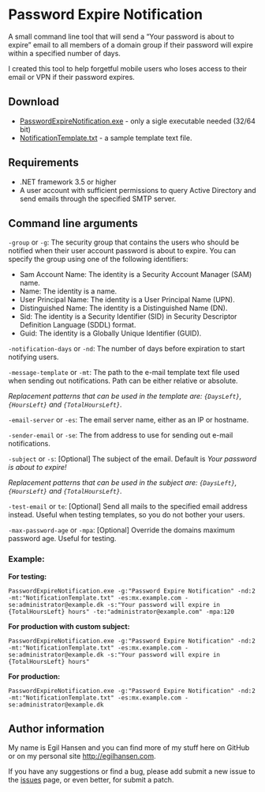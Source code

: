 ﻿# Password Expire Notification #
A small command line tool that will send a “Your password is about to expire” email to all members of a domain group if their password will expire within a specified number of days.

I created this tool to help forgetful mobile users who loses access to their email or VPN if their password expires. 

## Download ##

- [PasswordExpireNotification.exe](https://raw.github.com/egil/PasswordExpireNotification/master/bin/Release/PasswordExpireNotification.exe) - only a sigle executable needed (32/64 bit)
- [NotificationTemplate.txt](https://raw.github.com/egil/PasswordExpireNotification/master/NotificationTemplate.txt) - a sample template text file.

## Requirements ##

- .NET framework 3.5 or higher
- A user account with sufficient permissions to query Active Directory and send emails through the specified SMTP server.

## Command line arguments ##

`-group` or `-g`: The security group that contains the users who should be notified when their user account password is about to expire. You can specify the group using one of the following identifiers:

 - Sam Account Name: The identity is a Security Account Manager (SAM) name.
 - Name: The identity is a name.
 - User Principal Name: The identity is a User Principal Name (UPN).
 - Distinguished Name: The identity is a Distinguished Name (DN).
 - Sid: The identity is a Security Identifier (SID) in Security Descriptor Definition Language (SDDL) format.
 - Guid: The identity is a Globally Unique Identifier (GUID).

`-notification-days` or `-nd`: The number of days before expiration to start notifying users.

`-message-template` or `-mt`: The path to the e-mail template text file used when sending out notifications. Path can be either relative or absolute.

*Replacement patterns that can be used in the template are: `{DaysLeft}`, `{HoursLeft}` and `{TotalHoursLeft}`.*

`-email-server` or `-es`: The email server name, either as an IP or hostname.

`-sender-email` or `-se`: The from address to use for sending out e-mail notifications.

`-subject` or `-s`: [Optional] The subject of the email. Default is *Your password is about to expire!*

*Replacement patterns that can be used in the subject are: `{DaysLeft}`, `{HoursLeft}` and `{TotalHoursLeft}`.*

`-test-email` or `te`: [Optional] Send all mails to the specified email address instead. Useful when testing templates, so you do not bother your users.

`-max-password-age` or `-mpa`: [Optional] Override the domains maximum password age. Useful for testing.

### Example: ###

**For testing:**

```
PasswordExpireNotification.exe -g:"Password Expire Notification" -nd:2 -mt:"NotificationTemplate.txt" -es:mx.example.com -se:administrator@example.dk -s:"Your password will expire in {TotalHoursLeft} hours" -te:"administrator@example.com" -mpa:120
```

**For production with custom subject:**

```
PasswordExpireNotification.exe -g:"Password Expire Notification" -nd:2 -mt:"NotificationTemplate.txt" -es:mx.example.com -se:administrator@example.dk -s:"Your password will expire in {TotalHoursLeft} hours"
```

**For production:**

```
PasswordExpireNotification.exe -g:"Password Expire Notification" -nd:2 -mt:"NotificationTemplate.txt" -es:mx.example.com -se:administrator@example.dk
```

## Author information ##
My name is Egil Hansen and you can find more of my stuff here on GitHub or on my personal site http://egilhansen.com.

If you have any suggestions or find a bug, please add submit a new issue to the [issues](https://github.com/egil/PasswordExpireNotification/issues) page, or even better, for submit a patch.
